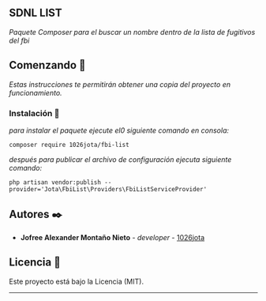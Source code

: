 ## SDNL LIST

_Paquete Composer para el buscar un nombre dentro de la lista de fugitivos del fbi_

## Comenzando 🚀

_Estas instrucciones te permitirán obtener una copia del proyecto en funcionamiento._


### Instalación 🔧

_para instalar el paquete ejecute el0 siguiente comando en consola:_

```
composer require 1026jota/fbi-list
```

_después para publicar el archivo de configuración ejecuta siguiente comando:_

```
php artisan vendor:publish --provider='Jota\FbiList\Providers\FbiListServiceProvider'
```
## Autores ✒️

* **Jofree Alexander Montaño Nieto** - *developer* - [1026jota](https://github.com/1026jota)

## Licencia 📄

Este proyecto está bajo la Licencia (MIT).

---
